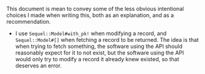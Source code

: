This document is mean to convey some of the less obvious intentional choices I made when writing this, both as an explanation, and as a recommendation.

- I use `Sequel::Model#with_pk!` when modifying a record, and `Sequel::Model#[]` when fetching a record to be returned. The idea is that when trying to fetch something, the software using the API should reasonably expect for it to not exist, but the software using the API would only try to modify a record it already knew existed, so that deserves an error.

